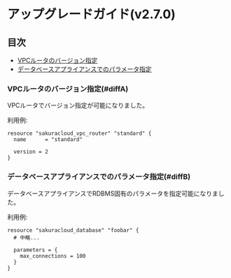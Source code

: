 # アップグレードガイド(v2.7.0)

## 目次

- [VPCルータのバージョン指定](#diffA)
- [データベースアプライアンスでのパラメータ指定](#diffB)
    

### VPCルータのバージョン指定(#diffA)

VPCルータでバージョン指定が可能になりました。

利用例:

```hcl
resource "sakuracloud_vpc_router" "standard" {
  name      = "standard"
  
  version = 2
}
```

### データベースアプライアンスでのパラメータ指定(#diffB)

データベースアプライアンスでRDBMS固有のパラメータを指定可能になりました。  

利用例:

```hcl
resource "sakuracloud_database" "foobar" {
  # 中略...
  
  parameters = {
    max_connections = 100
  }
}
```